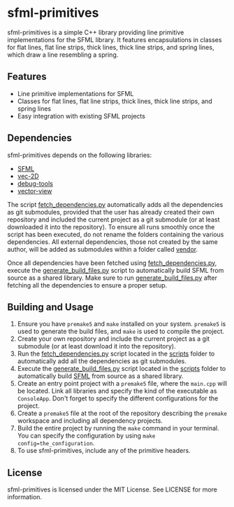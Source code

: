 # sfml-primitives

sfml-primitives is a simple C++ library providing line primitive implementations for the SFML library. It features encapsulations in classes for flat lines, flat line strips, thick lines, thick line strips, and spring lines, which draw a line resembling a spring.

## Features

- Line primitive implementations for SFML
- Classes for flat lines, flat line strips, thick lines, thick line strips, and spring lines
- Easy integration with existing SFML projects

## Dependencies

sfml-primitives depends on the following libraries:

- [SFML](https://github.com/ismawno/SFML)
- [vec-2D](https://github.com/ismawno/vec-2D)
- [debug-tools](https://github.com/ismawno/debug-tools)
- [vector-view](https://github.com/ismawno/vector-view)

The script [fetch_dependencies.py](https://github.com/ismawno/sfml-primitives/scripts/fetch_dependencies.py) automatically adds all the dependencies as git submodules, provided that the user has already created their own repository and included the current project as a git submodule (or at least downloaded it into the repository). To ensure all runs smoothly once the script has been executed, do not rename the folders containing the various dependencies. All external dependencies, those not created by the same author, will be added as submodules within a folder called [vendor](https://github.com/ismawno/sfml-primitives/vendor).

Once all dependencies have been fetched using [fetch_dependencies.py](https://github.com/ismawno/sfml-primitives/scripts/fetch_dependencies.py), execute the [generate_build_files.py](https://github.com/ismawno/sfml-primitives/scripts/generate_build_files.py) script to automatically build SFML from source as a shared library. Make sure to run [generate_build_files.py](https://github.com/ismawno/sfml-primitives/scripts/generate_build_files.py) after fetching all the dependencies to ensure a proper setup.


## Building and Usage

1. Ensure you have `premake5` and `make` installed on your system. `premake5` is used to generate the build files, and `make` is used to compile the project.
2. Create your own repository and include the current project as a git submodule (or at least download it into the repository).
3. Run the [fetch_dependencies.py](https://github.com/ismawno/sfml-primitives/scripts/fetch_dependencies.py) script located in the [scripts](https://github.com/ismawno/sfml-primitives/scripts) folder to automatically add all the dependencies as git submodules.
4. Execute the [generate_build_files.py](https://github.com/ismawno/sfml-primitives/scripts/generate_build_files.py) script located in the [scripts](https://github.com/ismawno/sfml-primitives/scripts) folder to automatically build [SFML](https://github.com/ismawno/SFML) from source as a shared library.
5. Create an entry point project with a `premake5` file, where the `main.cpp` will be located. Link all libraries and specify the kind of the executable as `ConsoleApp`. Don't forget to specify the different configurations for the project.
6. Create a `premake5` file at the root of the repository describing the `premake` workspace and including all dependency projects.
7. Build the entire project by running the `make` command in your terminal. You can specify the configuration by using `make config=the_configuration`.
8. To use sfml-primitives, include any of the primitive headers.

## License

sfml-primitives is licensed under the MIT License. See LICENSE for more information.
